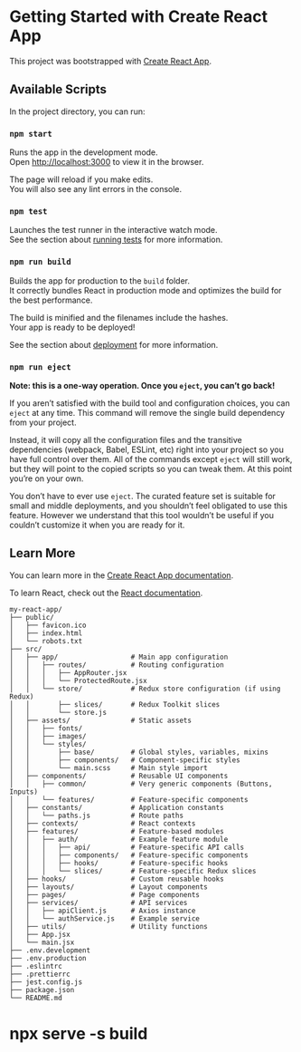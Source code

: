 # Getting Started with Create React App

This project was bootstrapped with [Create React App](https://github.com/facebook/create-react-app).

## Available Scripts

In the project directory, you can run:

### `npm start`

Runs the app in the development mode.\
Open [http://localhost:3000](http://localhost:3000) to view it in the browser.

The page will reload if you make edits.\
You will also see any lint errors in the console.

### `npm test`

Launches the test runner in the interactive watch mode.\
See the section about [running tests](https://facebook.github.io/create-react-app/docs/running-tests) for more information.

### `npm run build`

Builds the app for production to the `build` folder.\
It correctly bundles React in production mode and optimizes the build for the best performance.

The build is minified and the filenames include the hashes.\
Your app is ready to be deployed!

See the section about [deployment](https://facebook.github.io/create-react-app/docs/deployment) for more information.

### `npm run eject`

**Note: this is a one-way operation. Once you `eject`, you can’t go back!**

If you aren’t satisfied with the build tool and configuration choices, you can `eject` at any time. This command will remove the single build dependency from your project.

Instead, it will copy all the configuration files and the transitive dependencies (webpack, Babel, ESLint, etc) right into your project so you have full control over them. All of the commands except `eject` will still work, but they will point to the copied scripts so you can tweak them. At this point you’re on your own.

You don’t have to ever use `eject`. The curated feature set is suitable for small and middle deployments, and you shouldn’t feel obligated to use this feature. However we understand that this tool wouldn’t be useful if you couldn’t customize it when you are ready for it.

## Learn More

You can learn more in the [Create React App documentation](https://facebook.github.io/create-react-app/docs/getting-started).

To learn React, check out the [React documentation](https://reactjs.org/).

```
my-react-app/
├── public/
│   ├── favicon.ico
│   ├── index.html
│   └── robots.txt
├── src/
│   ├── app/                  # Main app configuration
│   │   ├── routes/           # Routing configuration
│   │   │   ├── AppRouter.jsx
│   │   │   └── ProtectedRoute.jsx
│   │   └── store/            # Redux store configuration (if using Redux)
│   │       ├── slices/       # Redux Toolkit slices
│   │       └── store.js
│   ├── assets/               # Static assets
│   │   ├── fonts/
│   │   ├── images/
│   │   └── styles/
│   │       ├── base/         # Global styles, variables, mixins
│   │       ├── components/   # Component-specific styles
│   │       └── main.scss     # Main style import
│   ├── components/           # Reusable UI components
│   │   ├── common/           # Very generic components (Buttons, Inputs)
│   │   └── features/         # Feature-specific components
│   ├── constants/            # Application constants
│   │   └── paths.js          # Route paths
│   ├── contexts/             # React contexts
│   ├── features/             # Feature-based modules
│   │   ├── auth/             # Example feature module
│   │   │   ├── api/          # Feature-specific API calls
│   │   │   ├── components/   # Feature-specific components
│   │   │   ├── hooks/        # Feature-specific hooks
│   │   │   └── slices/       # Feature-specific Redux slices
│   ├── hooks/                # Custom reusable hooks
│   ├── layouts/              # Layout components
│   ├── pages/                # Page components
│   ├── services/             # API services
│   │   ├── apiClient.js      # Axios instance
│   │   └── authService.js    # Example service
│   ├── utils/                # Utility functions
│   ├── App.jsx
│   └── main.jsx
├── .env.development
├── .env.production
├── .eslintrc
├── .prettierrc
├── jest.config.js
├── package.json
└── README.md
```

# npx serve -s build

